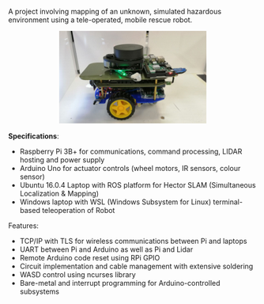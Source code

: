 A project involving mapping of an unknown, simulated hazardous environment using a tele-operated, mobile rescue robot.


<p align="center">
  <img src=Robot.png>
</p>


<b>Specifications</b>:

- Raspberry Pi 3B+ for communications, command processing, LIDAR hosting and power supply
- Arduino Uno for actuator controls (wheel motors, IR sensors, colour sensor)
- Ubuntu 16.0.4 Laptop with ROS platform for Hector SLAM (Simultaneous Localization & Mapping)
- Windows laptop with WSL (Windows Subsystem for Linux) terminal-based teleoperation of Robot

Features:
- TCP/IP with TLS for wireless communications between Pi and laptops
- UART between Pi and Arduino as well as Pi and Lidar
- Remote Arduino code reset using RPi GPIO
- Circuit implementation and cable management with extensive soldering
- WASD control using ncurses library
- Bare-metal and interrupt programming for Arduino-controlled subsystems
